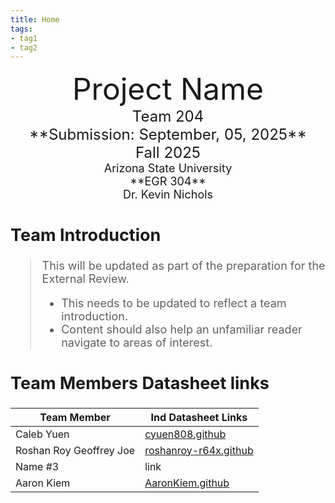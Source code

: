 ```yaml
---
title: Home
tags:
- tag1
- tag2
---
```

<center>
<font size="8">Project Name<br>
<font size="5">Team 204<br>
**Submission: September, 05, 2025**<br>
Fall 2025<br>
<font size="4">Arizona State University<br>
**EGR 304**<br>
Dr. Kevin Nichols<br>
  

</center>

## Team Introduction
> This will be updated as part of the preparation for the External Review.<br>
>    * This needs to be updated to reflect a team introduction.<br>
>    * Content should also help an unfamiliar reader navigate to areas of interest.


## Team Members Datasheet links

| **Team Member**        |**Ind Datasheet Links** |
| ---------------------- | -----------------------|
| Caleb Yuen             | [cyuen808.github](https://cyuen808.github.io/) |
| Roshan Roy Geoffrey Joe| [roshanroy-r64x.github](https://roshanroy-r64x.github.io/)
| Name #3                | link |
| Aaron Kiem             | [AaronKiem.github](https://aaronkiem.github.io/) |
